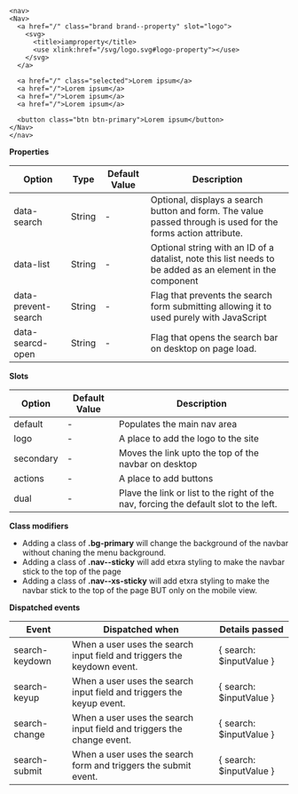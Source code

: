 ```
<nav>
<Nav>
  <a href="/" class="brand brand--property" slot="logo">
    <svg>
      <title>iamproperty</title>
      <use xlink:href="/svg/logo.svg#logo-property"></use>
    </svg>
  </a>

  <a href="/" class="selected">Lorem ipsum</a>
  <a href="/">Lorem ipsum</a>
  <a href="/">Lorem ipsum</a>
  <a href="/">Lorem ipsum</a>

  <button class="btn btn-primary">Lorem ipsum</button>
</Nav>
</nav>
```

**Properties**

| Option | Type | Default Value | Description |
| ------ | ---- | ------------- | ----------- |
| data-search  | String | - | Optional, displays a search button and form. The value passed through is used for the forms action attribute. |
| data-list  | String | - | Optional string with an ID of a datalist, note this list needs to be added as an element in the component |
| data-prevent-search  | String | - | Flag that prevents the search form submitting allowing it to used purely with JavaScript |
| data-searcd-open  | String | - | Flag that opens the search bar on desktop on page load. |

**Slots**

| Option | Default Value | Description |
| ------ | ------------- | ----------- |
| default | - | Populates the main nav area |
| logo | - | A place to add the logo to the site |
| secondary | - | Moves the link upto the top of the navbar on desktop |
| actions | - | A place to add buttons |
| dual | - | Plave the link or list to the right of the nav, forcing the default slot to the left. |

**Class modifiers**

- Adding a class of **.bg-primary** will change the background of the navbar without chaning the menu background. 
- Adding a class of **.nav--sticky** will add etxra styling to make the navbar stick to the top of the page
- Adding a class of **.nav--xs-sticky** will add etxra styling to make the navbar stick to the top of the page BUT only on the mobile view.

**Dispatched events**

| Event | Dispatched when | Details passed|
| ------ | ------------- | ----------- |
| search-keydown | When a user uses the search input field and triggers the keydown event. | { search: $inputValue } |
| search-keyup | When a user uses the search input field and triggers the keyup event. | { search: $inputValue } |
| search-change | When a user uses the search input field and triggers the change event. | { search: $inputValue } |
| search-submit | When a user uses the search form and triggers the submit event. | { search: $inputValue } |

